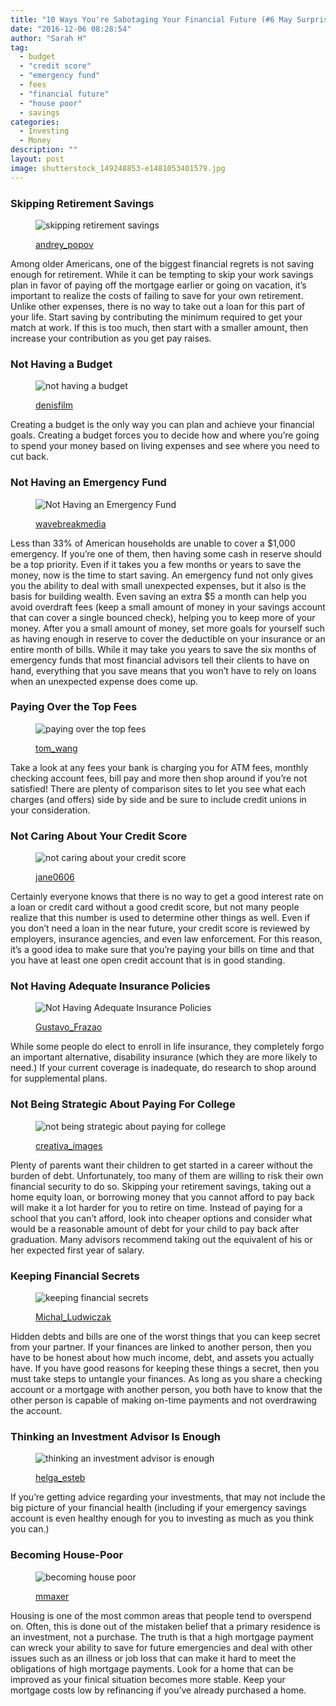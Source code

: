 ```yaml
---
title: "10 Ways You're Sabotaging Your Financial Future (#6 May Surprise You)"
date: "2016-12-06 08:28:54"
author: "Sarah H"
tag:
  - budget
  - "credit score"
  - "emergency fund"
  - fees
  - "financial future"
  - "house poor"
  - savings
categories:
  - Investing
  - Money
description: ""
layout: post
image: shutterstock_149248853-e1481053401579.jpg
---
```


### Skipping Retirement Savings

<figure aria-describedby="caption-attachment-4318" class="wp-caption alignnone" id="attachment_4318" style="width: 700px">

![skipping retirement savings](/posts/shutterstock_149248853-e1481053401579.jpg)<figcaption class="wp-caption-text" id="caption-attachment-4318">[andrey_popov](http://www.shutterstock.com/pic-149248853/stock-photo-portrait-of-shocked-couple-holding-piggybank-at-home.html)</figcaption></figure>

Among older Americans, one of the biggest financial regrets is not saving enough for retirement. While it can be tempting to skip your work savings plan in favor of paying off the mortgage earlier or going on vacation, it’s important to realize the costs of failing to save for your own retirement. Unlike other expenses, there is no way to take out a loan for this part of your life. Start saving by contributing the minimum required to get your match at work. If this is too much, then start with a smaller amount, then increase your contribution as you get pay raises.

### Not Having a Budget

<figure aria-describedby="caption-attachment-4320" class="wp-caption alignnone" id="attachment_4320" style="width: 700px">

![not having a budget](/posts/shutterstock_447962296-e1481053520552.jpg)<figcaption class="wp-caption-text" id="caption-attachment-4320">[denisfilm](http://www.shutterstock.com/pic-447962296/stock-photo-woman-sits-near-overfilled-suitcase-lady-holds-green-money-box-money-means-a-lot-tired-of-travelling-alone.html)</figcaption></figure>

Creating a budget is the only way you can plan and achieve your financial goals. Creating a budget forces you to decide how and where you’re going to spend your money based on living expenses and see where you need to cut back.

### Not Having an Emergency Fund

<figure aria-describedby="caption-attachment-4321" class="wp-caption alignnone" id="attachment_4321" style="width: 700px">

![Not Having an Emergency Fund](/posts/shutterstock_114475027-e1481053640601.jpg)<figcaption class="wp-caption-text" id="caption-attachment-4321">[wavebreakmedia](http://www.shutterstock.com/pic-114475027/stock-photo-young-woman-getting-stressed-over-finances-in-kitchen.html)</figcaption></figure>

<a>Less than 33% </a>of American households are unable to cover a $1,000 emergency. If you’re one of them, then having some cash in reserve should be a top priority. Even if it takes you a few months or years to save the money, now is the time to start saving. An emergency fund not only gives you the ability to deal with small unexpected expenses, but it also is the basis for building wealth. Even saving an extra $5 a month can help you avoid overdraft fees (keep a small amount of money in your savings account that can cover a single bounced check), helping you to keep more of your money. After you a small amount of money, set more goals for yourself such as having enough in reserve to cover the deductible on your insurance or an entire month of bills. While it may take you years to save the six months of emergency funds that most financial advisors tell their clients to have on hand, everything that you save means that you won’t have to rely on loans when an unexpected expense does come up.

### Paying Over the Top Fees

<figure aria-describedby="caption-attachment-4324" class="wp-caption alignnone" id="attachment_4324" style="width: 700px">

![paying over the top fees](/posts/shutterstock_336450779-e1481054027967.jpg)<figcaption class="wp-caption-text" id="caption-attachment-4324">[tom_wang](http://www.shutterstock.com/pic-167990879/stock-photo-upset-driver-after-traffic-accident.html)</figcaption></figure>

Take a look at any fees your bank is charging you for ATM fees, monthly checking account fees, bill pay and more then shop around if you’re not satisfied! There are plenty of comparison sites to let you see what each charges (and offers) side by side and be sure to include credit unions in your consideration.

### Not Caring About Your Credit Score

<figure aria-describedby="caption-attachment-4323" class="wp-caption alignnone" id="attachment_4323" style="width: 700px">

![not caring about your credit score](/posts/shutterstock_207952477.jpg)<figcaption class="wp-caption-text" id="caption-attachment-4323">[jane0606](http://www.shutterstock.com/pic-207952477/stock-photo-a-road-sign-with-bad-credit-good-credit-words-on-sky-background.html)</figcaption></figure>

Certainly everyone knows that there is no way to get a good interest rate on a loan or credit card without a good credit score, but not many people realize that this number is used to determine other things as well. Even if you don’t need a loan in the near future, your credit score is reviewed by employers, insurance agencies, and even law enforcement. For this reason, it’s a good idea to make sure that you’re paying your bills on time and that you have at least one open credit account that is in good standing.

### Not Having Adequate Insurance Policies

<figure aria-describedby="caption-attachment-4322" class="wp-caption alignnone" id="attachment_4322" style="width: 700px">

![Not Having Adequate Insurance Policies](/posts/shutterstock_167990879.jpg)<figcaption class="wp-caption-text" id="caption-attachment-4322">[Gustavo_Frazao](http://www.shutterstock.com/pic-336450779/stock-photo-wooden-blocks-with-the-text-fees.html)</figcaption></figure>

While some people do elect to enroll in life insurance, they completely forgo an important alternative, disability insurance (which they are more likely to need.) If your current coverage is inadequate, do research to shop around for supplemental plans.

### Not Being Strategic About Paying For College

<figure aria-describedby="caption-attachment-4325" class="wp-caption alignnone" id="attachment_4325" style="width: 700px">

![not being strategic about paying for college](/posts/shutterstock_145344370.jpg)<figcaption class="wp-caption-text" id="caption-attachment-4325">[creativa_images](http://www.shutterstock.com/pic-145344370/stock-photo-anxious-female-graduate-thinking-of-paying-school-fees-with-written-blackboard-in-class.html)</figcaption></figure>

Plenty of parents want their children to get started in a career without the burden of debt. Unfortunately, too many of them are willing to risk their own financial security to do so. Skipping your retirement savings, taking out a home equity loan, or borrowing money that you cannot afford to pay back will make it a lot harder for you to retire on time. Instead of paying for a school that you can’t afford, look into cheaper options and consider what would be a reasonable amount of debt for your child to pay back after graduation. Many advisors recommend taking out the equivalent of his or her expected first year of salary.

### Keeping Financial Secrets

<figure aria-describedby="caption-attachment-4326" class="wp-caption alignnone" id="attachment_4326" style="width: 700px">

![keeping financial secrets](/posts/shutterstock_300787658-e1481054285901.jpg)<figcaption class="wp-caption-text" id="caption-attachment-4326">[Michal_Ludwiczak](http://www.shutterstock.com/pic-300787658/stock-photo-hide-a-credit-card-in-his-jacket-pocket-studio-shot.html)</figcaption></figure>

Hidden debts and bills are one of the worst things that you can keep secret from your partner. If your finances are linked to another person, then you have to be honest about how much income, debt, and assets you actually have. If you have good reasons for keeping these things a secret, then you must take steps to untangle your finances. As long as you share a checking account or a mortgage with another person, you both have to know that the other person is capable of making on-time payments and not overdrawing the account.

### Thinking an Investment Advisor Is Enough

<figure aria-describedby="caption-attachment-4329" class="wp-caption alignnone" id="attachment_4329" style="width: 700px">

![thinking an investment advisor is enough](/posts/shutterstock_283523774.jpg)<figcaption class="wp-caption-text" id="caption-attachment-4329">[helga_esteb](http://www.shutterstock.com/pic-283523774/stock-photo-couple-at-home-meeting-with-financial-advisor.html)</figcaption></figure>

If you’re getting advice regarding your investments, that may not include the big picture of your financial health (including if your emergency savings account is even healthy enough for you to investing as much as you think you can.)

### Becoming House-Poor

<figure aria-describedby="caption-attachment-4328" class="wp-caption alignnone" id="attachment_4328" style="width: 700px">

![becoming house poor](/posts/shutterstock_264885764-1.jpg)<figcaption class="wp-caption-text" id="caption-attachment-4328">[mmaxer](http://www.shutterstock.com/pic-264885764/stock-photo-3d-illustration-of-stairway-to-house-buy-concept.html)</figcaption></figure>

Housing is one of the most common areas that people tend to overspend on. Often, this is done out of the mistaken belief that a primary residence is an investment, not a purchase. The truth is that a high mortgage payment can wreck your ability to save for future emergencies and deal with other issues such as an illness or job loss that can make it hard to meet the obligations of high mortgage payments. Look for a home that can be improved as your finical situation becomes more stable. Keep your mortgage costs low by refinancing if you’ve already purchased a home.
